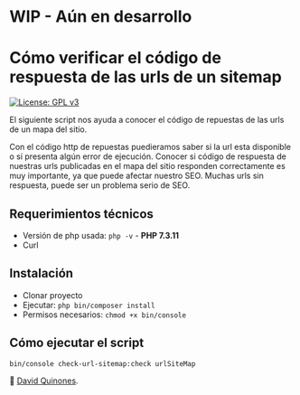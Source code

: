 # WIP - Aún en desarrollo

# Cómo verificar el código de respuesta de las urls de un sitemap
[![License: GPL v3](https://img.shields.io/badge/License-GPLv3-blue.svg)](https://www.gnu.org/licenses/gpl-3.0)

El siguiente script nos ayuda a conocer el código de repuestas de las urls de un mapa del sitio. 

Con el código http de repuestas puedieramos saber si la url esta disponible o si presenta algún error de ejecución. Conocer si código de respuesta 
de nuestras urls publicadas en el mapa del sitio responden correctamente es muy importante, ya que puede afectar nuestro SEO. Muchas urls sin respuesta, puede ser un problema serio de SEO. 

## Requerimientos técnicos

* Versión de php usada: `php -v` - **PHP 7.3.11**
* Curl

## Instalación
* Clonar proyecto
* Ejecutar: `php bin/composer install`
* Permisos necesarios: `chmod +x bin/console`

## Cómo ejecutar el script

`bin/console check-url-sitemap:check urlSiteMap`

:gift: [David Quinones]( https://github.com/dqblanco).
